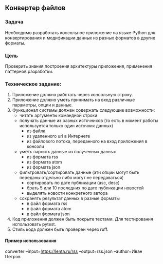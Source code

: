 ## Конвертер файлов
### Задача
Необходимо разработать консольное приложение на языке Python для конвертирования и модификации данных из разных форматов в другие форматы.

### Цель
Проверить знания построения архитектуры приложения, применения паттернов разработки.

### Техническое задание:
1. Приложение должно работать через консольную строку.
2. Приложение должно уметь принимать на вход различные параметры, опции и данные.
3. Функционал системы должен содержать следующие возможности:
    - читать аргументы командной строки
    - получать данные из разных источников (то есть в момент работы используется только один источник данных)
        + из файла
        + из удаленного url в Интернете
        + из файлового потока, переданного на вход приложения в консоли
    - уметь парсить данные из полученных данных 
        + из формата rss
        + из формата atom
        + из формата json
    - фильтровать/сортировать данные (эти опции могут быть переданы отдельно либо могут не передаваться)
        + сортировать по дате публикации (asc, desc)
        + брать 5 или 10 последних по дате публикации новостей
        + выделять новости конкретного автора
    - сохранять результат данных в разные форматы
        + в файл формата rss
        + в файл формата atom
        + в файл формата json
4. Код приложения должен быть покрыте тестами. Для тестирования использовать pytest.
5. Стиль кода должен быть проверен через ruff.

#### Пример использования
converter –input=https://lenta.ru/rss –output=rss.json –author=Иван Петров
